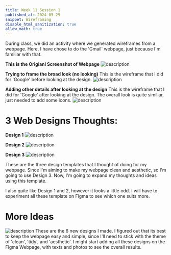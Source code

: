 ```yaml
---
title: Week 11 Session 1
published_at: 2024-05-29
snippet: Wireframing
disable_html_sanitization: true
allow_math: true
---
```


During class, we did an activity where we generated wireframes from a webpage. Here, I have chose to do the 'Gmail' webpage, just because I'm familiar with that. 

**This is the Origianl Screenshot of Webpage**
![description](/W11S1/gmail.png)

**Trying to frame the broad look (no looking)**
This is the wireframe that I did for 'Google' before looking at the design. 
![description](/W11S1/own.png)

**Adding other details after looking at the design**
This is the wireframe that I did for 'Google' after looking at the design. The overall look is quite similiar, just needed to add some icons. 
![description](/W11S1/copied.png)


# 3 Web Designs Thoughts:
**Design 1**
![description](/W11S1/design1.png)

**Design 2**
![description](/W11S1/design2.png)

**Design 3**
![description](/W11S1/design3.png)

These are the three design templates that I thought of doing for my webpage. Since I'm aiming to make my webpage clean and aesthetic, so I'm going to use Design 3. Now, I'm going to expand my thoughts and ideas using this template. 

I also quite like Design 1 and 2, however it looks a little odd. I will have to experiment all these template on Figma to see which one suits more. 

# More Ideas 
![description](/W11S1/design.png)
These are the 6 new designs I made. 
I figured out that its best to keep the webpage easy and simple, since I'll need to stick with the theme of 'clean', 'tidy', and 'aesthetic'. 
I might start adding all these designs on the Figma Webpage, with texts and photos to see the overall results. 


